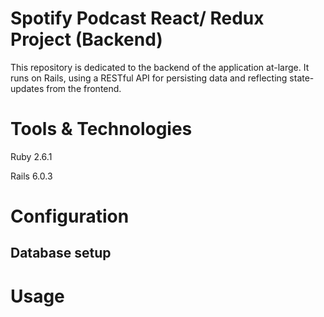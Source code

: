 # Spotify Podcast React/ Redux Project (Backend)

This repository is dedicated to the backend of the application at-large. It runs on Rails, using a RESTful API for persisting data and reflecting state-updates from the frontend.

# Tools & Technologies

Ruby 2.6.1

Rails 6.0.3


# Configuration

## Database setup

# Usage
